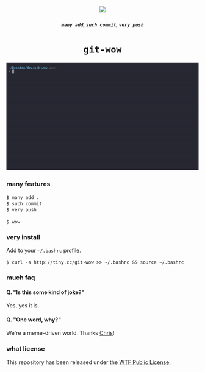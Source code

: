 <div align="center">
    <img src=".github/such-animation.png">
    <h5><code>many add</code>, <code>such commit</code>, <code>very push</code></h5>
    <h1><code>git-wow</code></h4>
</div>

<div align="center">
    <img src=".github/much.gif">
</div>

### many features
```console
$ many add .
$ such commit
$ very push

$ wow
```

### very install
Add to your `~/.bashrc` profile.
```console
$ curl -s http://tiny.cc/git-wow >> ~/.bashrc && source ~/.bashrc
```

### much faq
#### Q. "Is this some kind of joke?"
Yes, yes it is.

#### Q. "One word, why?"
We're a meme-driven world. Thanks [Chris](https://twitter.com/chris__martin/status/420992421673988096)!

### what license
This repository has been released under the [WTF Public License](LICENSE).